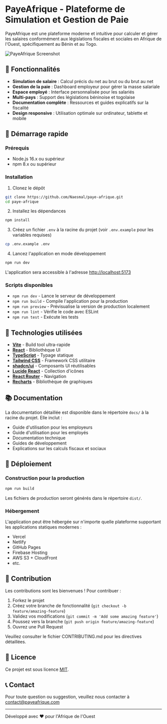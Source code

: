 # PayeAfrique - Plateforme de Simulation et Gestion de Paie

PayeAfrique est une plateforme moderne et intuitive pour calculer et gérer les salaires conformément aux législations fiscales et sociales en Afrique de l'Ouest, spécifiquement au Bénin et au Togo.

![PayeAfrique Screenshot](./public/images/dashboard-preview.png)

## 🌟 Fonctionnalités

- **Simulation de salaire** : Calcul précis du net au brut ou du brut au net
- **Gestion de la paie** : Dashboard employeur pour gérer la masse salariale
- **Espace employé** : Interface personnalisée pour les salariés
- **Multi-pays** : Support des législations béninoise et togolaise
- **Documentation complète** : Ressources et guides explicatifs sur la fiscalité
- **Design responsive** : Utilisation optimale sur ordinateur, tablette et mobile

## 🚀 Démarrage rapide

### Prérequis

- Node.js 16.x ou supérieur
- npm 8.x ou supérieur

### Installation

1. Clonez le dépôt
```bash
git clone https://github.com/Naesmal/paye-afrique.git
cd paye-afrique
```

2. Installez les dépendances
```bash
npm install
```

3. Créez un fichier `.env` à la racine du projet (voir `.env.example` pour les variables requises)
```bash
cp .env.example .env
```

4. Lancez l'application en mode développement
```bash
npm run dev
```

L'application sera accessible à l'adresse [http://localhost:5173](http://localhost:5173)

### Scripts disponibles

- `npm run dev` - Lance le serveur de développement
- `npm run build` - Compile l'application pour la production
- `npm run preview` - Prévisualise la version de production localement
- `npm run lint` - Vérifie le code avec ESLint
- `npm run test` - Exécute les tests

## 🧰 Technologies utilisées

- **[Vite](https://vitejs.dev/)** - Build tool ultra-rapide
- **[React](https://reactjs.org/)** - Bibliothèque UI
- **[TypeScript](https://www.typescriptlang.org/)** - Typage statique
- **[Tailwind CSS](https://tailwindcss.com/)** - Framework CSS utilitaire
- **[shadcn/ui](https://ui.shadcn.com/)** - Composants UI réutilisables
- **[Lucide React](https://lucide.dev/)** - Collection d'icônes
- **[React Router](https://reactrouter.com/)** - Navigation
- **[Recharts](https://recharts.org/)** - Bibliothèque de graphiques

## 📚 Documentation

La documentation détaillée est disponible dans le répertoire `docs/` à la racine du projet. Elle inclut :

- Guide d'utilisation pour les employeurs
- Guide d'utilisation pour les employés
- Documentation technique
- Guides de développement
- Explications sur les calculs fiscaux et sociaux

## 🚢 Déploiement

### Construction pour la production

```bash
npm run build
```

Les fichiers de production seront générés dans le répertoire `dist/`.

### Hébergement

L'application peut être hébergée sur n'importe quelle plateforme supportant les applications statiques modernes :

- Vercel
- Netlify
- GitHub Pages
- Firebase Hosting
- AWS S3 + CloudFront
- etc.

## 🤝 Contribution

Les contributions sont les bienvenues ! Pour contribuer :

1. Forkez le projet
2. Créez votre branche de fonctionnalité (`git checkout -b feature/amazing-feature`)
3. Validez vos modifications (`git commit -m 'Add some amazing feature'`)
4. Poussez vers la branche (`git push origin feature/amazing-feature`)
5. Ouvrez une Pull Request

Veuillez consulter le fichier CONTRIBUTING.md pour les directives détaillées.

## 📝 Licence

Ce projet est sous licence [MIT](LICENSE).

## 📞 Contact

Pour toute question ou suggestion, veuillez nous contacter à [contact@payeafrique.com](mailto:contact@payeafrique.com)

---

Développé avec ❤️ pour l'Afrique de l'Ouest
